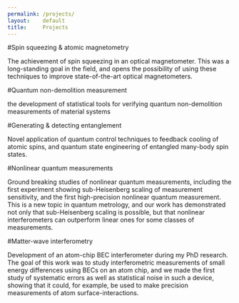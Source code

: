 ```yaml
---
permalink: /projects/
layout:    default
title:     Projects
---
```


#Spin squeezing & atomic magnetometry

The achievement of spin squeezing in an optical magnetometer. This was a long-standing goal in the field, and opens the possibility of using these techniques to improve state-of-the-art optical magnetometers.

#Quantum non-demolition measurement

the development of statistical tools for verifying quantum non-demolition measurements of material systems

#Generating & detecting entanglement

Novel application of quantum control techniques to feedback cooling of atomic spins, and quantum state engineering of entangled many-body spin states.

#Nonlinear quantum measurements

Ground breaking studies of nonlinear quantum measurements, including the first experiment showing sub-Heisenberg scaling of measurement sensitivity, and the first high-precision nonlinear quantum measurement. This is a new topic in quantum metrology, and our work has demonstrated not only that sub-Heisenberg scaling is possible, but that nonlinear interferometers can outperform linear ones for some classes of measurements.

#Matter-wave interferometry

Development of an atom-chip BEC interferometer during my PhD research. The goal of this work was to study interferometric measurements of small energy differences using BECs on an atom chip, and we made the first study of systematic errors as well as statistical noise in such a device, showing that it could, for example, be used to make precision measurements of atom surface-interactions.